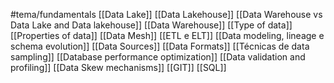 #tema/fundamentals 
[[Data Lake]]
[[Data Lakehouse]]
[[Data Warehouse vs Data Lake and Data lakehouse]]
[[Data Warehouse]]
[[Type of data]]
[[Properties of data]]
[[Data Mesh]]
[[ETL e ELT]]
[[Data modeling, lineage e schema evolution]]
[[Data Sources]]
[[Data Formats]]
[[Técnicas de data sampling]]
[[Database performance optimization]]
[[Data validation and profiling]]
[[Data Skew mechanisms]]
[[GIT]]
[[SQL]]